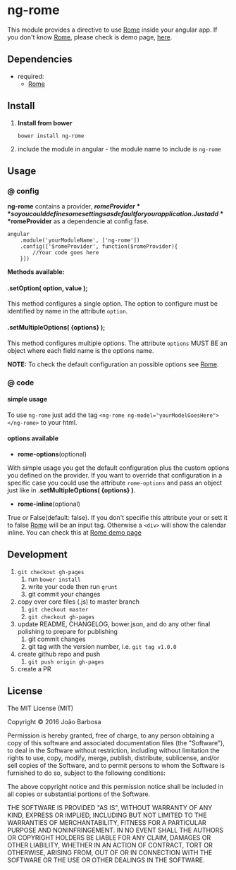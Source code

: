 # ng-rome

This module provides a directive to use [Rome](https://github.com/bevacqua/rome) inside your angular app.
If you don't know [Rome](https://github.com/bevacqua/rome), please check is demo page, [here](http://bevacqua.github.io/rome/).

## Dependencies
- required:
	* [Rome](https://github.com/bevacqua/rome)

## Install
1.	**Install from bower** 

	```
	bower install ng-rome
	```

2. include the module in angular - the module name to include is `ng-rome`



## Usage

### @ config

**ng-rome** contains a provider, **$romeProvider** so you could define some settings as default for your application.
Just add **$romeProvider** as a dependencie at config fase.

```
angular
	.module('yourModuleName', ['ng-rome'])
	.config(['$romeProvider', function($romeProvider){
		//Your code goes here
	}])

```

**Methods available:**

#### .setOption( option, value );

This method configures a single option. The option to configure must be identified by name in the attribute `option`.

#### .setMultipleOptions( {options} );  

This method configures multiple options. The attribute `options` MUST BE an object where each field name is the options name.

**NOTE:** To check the default configuration an possible options see [Rome](https://github.com/bevacqua/rome).

### @ code

#### simple usage

To use `ng-rome` just add the tag `<ng-rome ng-model="yourModelGoesHere"></ng-rome>` to your html.

#### options available

* **rome-options**(optional)

With simple usage you get the default configuration plus the custom options you defined on the provider. 
If you want to override that configuration in a specific case you could use the attribute `rome-options` and pass an object 
just like in **.setMultipleOptions( {options} )**.

* **rome-inline**(optional)

True or False(default: false). If you don't specifie this attribute your or sett it to false [Rome](https://github.com/bevacqua/rome) will be an input tag.
Otherwise a `<div>` will show the calendar inline. You can check this at [Rome demo page](http://bevacqua.github.io/rome/)

## Development

1. `git checkout gh-pages`
	1. run `bower install`
	2. write your code then run `grunt`
	3. git commit your changes
2. copy over core files (.js) to master branch
	1. `git checkout master`
	2. `git checkout gh-pages`
3. update README, CHANGELOG, bower.json, and do any other final polishing to prepare for publishing
	1. git commit changes
	2. git tag with the version number, i.e. `git tag v1.0.0`
4. create github repo and push
	1. `git push origin gh-pages`
5. create a PR

## License

The MIT License (MIT)

Copyright © 2016 João Barbosa

Permission is hereby granted, free of charge, to any person obtaining a copy of this software and associated documentation files (the "Software"), to deal in the Software without restriction, including without limitation the rights to use, copy, modify, merge, publish, distribute, sublicense, and/or sell copies of the Software, and to permit persons to whom the Software is furnished to do so, subject to the following conditions:

The above copyright notice and this permission notice shall be included in all copies or substantial portions of the Software.

THE SOFTWARE IS PROVIDED "AS IS", WITHOUT WARRANTY OF ANY KIND, EXPRESS OR IMPLIED, INCLUDING BUT NOT LIMITED TO THE WARRANTIES OF MERCHANTABILITY, FITNESS FOR A PARTICULAR PURPOSE AND NONINFRINGEMENT. IN NO EVENT SHALL THE AUTHORS OR COPYRIGHT HOLDERS BE LIABLE FOR ANY CLAIM, DAMAGES OR OTHER LIABILITY, WHETHER IN AN ACTION OF CONTRACT, TORT OR OTHERWISE, ARISING FROM, OUT OF OR IN CONNECTION WITH THE SOFTWARE OR THE USE OR OTHER DEALINGS IN THE SOFTWARE.
